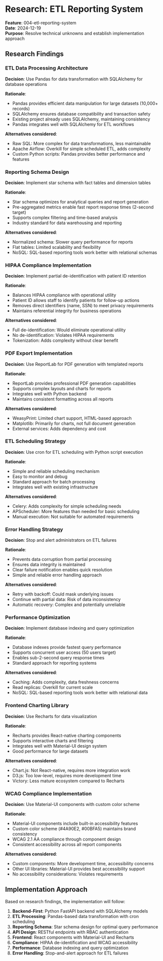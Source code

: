 # Research: ETL Reporting System

**Feature**: 004-etl-reporting-system  
**Date**: 2024-12-19  
**Purpose**: Resolve technical unknowns and establish implementation approach

## Research Findings

### ETL Data Processing Architecture

**Decision**: Use Pandas for data transformation with SQLAlchemy for database operations

**Rationale**: 
- Pandas provides efficient data manipulation for large datasets (10,000+ records)
- SQLAlchemy ensures database compatibility and transaction safety
- Existing project already uses SQLAlchemy, maintaining consistency
- Pandas integrates well with SQLAlchemy for ETL workflows

**Alternatives considered**:
- Raw SQL: More complex for data transformations, less maintainable
- Apache Airflow: Overkill for simple scheduled ETL, adds complexity
- Custom Python scripts: Pandas provides better performance and features

### Reporting Schema Design

**Decision**: Implement star schema with fact tables and dimension tables

**Rationale**:
- Star schema optimizes for analytical queries and report generation
- Pre-aggregated metrics enable fast report response times (2-second target)
- Supports complex filtering and time-based analysis
- Industry standard for data warehousing and reporting

**Alternatives considered**:
- Normalized schema: Slower query performance for reports
- Flat tables: Limited scalability and flexibility
- NoSQL: SQL-based reporting tools work better with relational schemas

### HIPAA Compliance Implementation

**Decision**: Implement partial de-identification with patient ID retention

**Rationale**:
- Balances HIPAA compliance with operational utility
- Patient ID allows staff to identify patients for follow-up actions
- Removes direct identifiers (name, SSN) to meet privacy requirements
- Maintains referential integrity for business operations

**Alternatives considered**:
- Full de-identification: Would eliminate operational utility
- No de-identification: Violates HIPAA requirements
- Tokenization: Adds complexity without clear benefit

### PDF Export Implementation

**Decision**: Use ReportLab for PDF generation with templated reports

**Rationale**:
- ReportLab provides professional PDF generation capabilities
- Supports complex layouts and charts for reports
- Integrates well with Python backend
- Maintains consistent formatting across all reports

**Alternatives considered**:
- WeasyPrint: Limited chart support, HTML-based approach
- Matplotlib: Primarily for charts, not full document generation
- External services: Adds dependency and cost

### ETL Scheduling Strategy

**Decision**: Use cron for ETL scheduling with Python script execution

**Rationale**:
- Simple and reliable scheduling mechanism
- Easy to monitor and debug
- Standard approach for batch processing
- Integrates well with existing infrastructure

**Alternatives considered**:
- Celery: Adds complexity for simple scheduling needs
- APScheduler: More features than needed for basic scheduling
- Manual execution: Not suitable for automated requirements

### Error Handling Strategy

**Decision**: Stop and alert administrators on ETL failures

**Rationale**:
- Prevents data corruption from partial processing
- Ensures data integrity is maintained
- Clear failure notification enables quick resolution
- Simple and reliable error handling approach

**Alternatives considered**:
- Retry with backoff: Could mask underlying issues
- Continue with partial data: Risk of data inconsistency
- Automatic recovery: Complex and potentially unreliable

### Performance Optimization

**Decision**: Implement database indexing and query optimization

**Rationale**:
- Database indexes provide fastest query performance
- Supports concurrent user access (50 users target)
- Enables sub-2-second query response times
- Standard approach for reporting systems

**Alternatives considered**:
- Caching: Adds complexity, data freshness concerns
- Read replicas: Overkill for current scale
- NoSQL: SQL-based reporting tools work better with relational data

### Frontend Charting Library

**Decision**: Use Recharts for data visualization

**Rationale**:
- Recharts provides React-native charting components
- Supports interactive charts and filtering
- Integrates well with Material-UI design system
- Good performance for large datasets

**Alternatives considered**:
- Chart.js: Not React-native, requires more integration work
- D3.js: Too low-level, requires more development time
- Victory: Less mature ecosystem compared to Recharts

### WCAG Compliance Implementation

**Decision**: Use Material-UI components with custom color scheme

**Rationale**:
- Material-UI components include built-in accessibility features
- Custom color scheme (#4A90E2, #00BFA5) maintains brand consistency
- WCAG 2.1 AA compliance through component design
- Consistent accessibility across all report components

**Alternatives considered**:
- Custom components: More development time, accessibility concerns
- Other UI libraries: Material-UI provides best accessibility support
- No accessibility considerations: Violates requirements

## Implementation Approach

Based on research findings, the implementation will follow:

1. **Backend-First**: Python FastAPI backend with SQLAlchemy models
2. **ETL Processing**: Pandas-based data transformation with cron scheduling
3. **Reporting Schema**: Star schema design for optimal query performance
4. **API Design**: RESTful endpoints with RBAC authentication
5. **Frontend**: React components with Material-UI and Recharts
6. **Compliance**: HIPAA de-identification and WCAG accessibility
7. **Performance**: Database indexing and query optimization
8. **Error Handling**: Stop-and-alert approach for ETL failures
